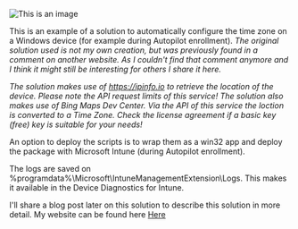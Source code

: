 ![This is an image](https://www.inthecloud247.com/wp-content/uploads/2022/06/GitHub-PowerShell.png)

This is an example of a solution to automatically configure the time zone on a Windows device (for example during Autopilot enrollment).
*The original solution used is not my own creation, but was previously found in a comment on another website.*
*As I couldn't find that comment anymore and I think it might still be interesting for others I share it here.*

*The solution makes use of https://ipinfo.io to retrieve the location of the device. Please note the API request limits of this service!*
*The solution also makes use of Bing Maps Dev Center. Via the API of this service the loction is converted to a Time Zone.*
*Check the license agreement if a basic key (free) key is suitable for your needs!*

An option to deploy the scripts is to wrap them as a win32 app and deploy the package with Microsoft Intune (during Autopilot enrollment).

The logs are saved on %programdata%\Microsoft\IntuneManagementExtension\Logs. This makes it available in the Device Diagnostics for Intune.

I'll share a blog post later on this solution to describe this solution in more detail.
My website can be found here [Here](https://www.inthecloud247.com/)
